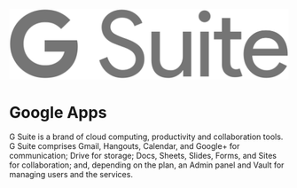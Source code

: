 ![Source Icon](thumbnail.svg)
# Google Apps
G Suite is a brand of cloud computing, productivity and collaboration tools. G Suite comprises Gmail, Hangouts, Calendar, and Google+ for communication; Drive for storage; Docs, Sheets, Slides, Forms, and Sites for collaboration; and, depending on the plan, an Admin panel and Vault for managing users and the services.

